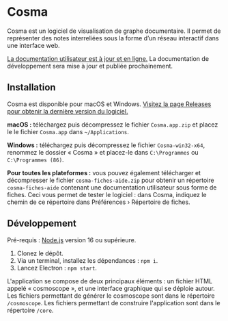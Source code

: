 # Cosma

Cosma est un logiciel de visualisation de graphe documentaire. Il permet de représenter des notes interreliées sous la forme d’un réseau interactif dans une interface web.

[La documentation utilisateur est à jour et en ligne.](https://graphlab-fr.github.io/cosma/fr.html) La documentation de développement sera mise à jour et publiée prochainement.

## Installation

Cosma est disponible pour macOS et Windows. [Visitez la page Releases pour obtenir la dernière version du logiciel.](https://github.com/graphlab-fr/cosma/releases/latest)

**macOS :** téléchargez puis décompressez le fichier `Cosma.app.zip` et placez le le fichier `Cosma.app` dans `~/Applications`.

**Windows :** téléchargez puis décompressez le fichier `Cosma-win32-x64`, renommez le dossier « Cosma » et placez-le dans `C:\Programmes` ou `C:\Programmes (86)`.

**Pour toutes les plateformes :** vous pouvez également télécharger et décompresser le fichier `cosma-fiches-aide.zip` pour obtenir un répertoire `cosma-fiches-aide` contenant une documentation utilisateur sous forme de fiches. Ceci vous permet de tester le logiciel : dans Cosma, indiquez le chemin de ce répertoire dans Préférences › Répertoire de fiches.

## Développement

Pré-requis : [Node.js](https://nodejs.org/fr/) version 16 ou supérieure.

1. Clonez le dépôt.
2. Via un terminal, installez les dépendances : `npm i`.
3. Lancez Electron : `npm start`.

L'application se compose de deux principaux éléments : un fichier HTML appelé « cosmoscope », et une interface graphique qui se déploie autour. Les fichiers permettant de générer le cosmoscope sont dans le répertoire `/cosmoscope`. Les fichiers permettant de construire l'application sont dans le répertoire `/core`.
